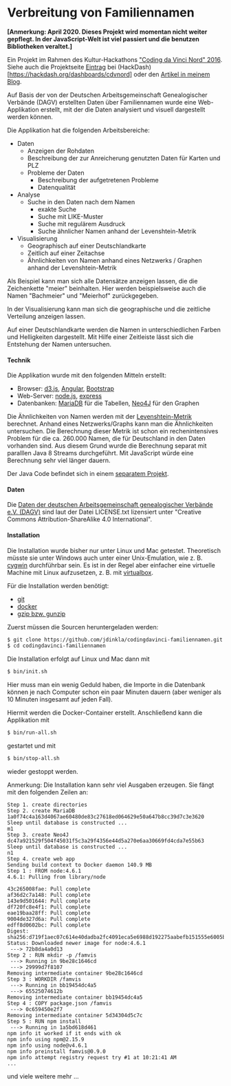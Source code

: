 # Verbreitung von Familiennamen

__[Anmerkung: April 2020. Dieses Projekt wird momentan nicht weiter gepflegt. In der JavaScript-Welt ist viel passiert und die benutzen Bibliotheken veraltet.]__

Ein Projekt im Rahmen des Kultur-Hackathons
["Coding da Vinci Nord" 2016](https://codingdavinci.de). Siehe auch die Projektseite [Eintrag](https://hackdash.org/projects/57dd5ce5d9284f016c04745b)
bei (HackDash)[https://hackdash.org/dashboards/cdvnord] oder den [Artikel in meinem Blog](https://jdinkla.github.io/software-development/2016/11/10/web-app-fuer-die-visualisierung-der-verbreitung-von-familiennamen.html).

Auf Basis der von der Deutschen Arbeitsgemeinschaft Genealogischer Verbände (DAGV) 
erstellten Daten über Familiennamen wurde eine Web-Applikation erstellt, mit der die Daten analysiert und
visuell dargestellt werden können.

Die Applikation hat die folgenden Arbeitsbereiche:

* Daten
    * Anzeigen der Rohdaten
    * Beschreibung der zur Anreicherung genutzten Daten für Karten und PLZ
    * Probleme der Daten
        * Beschreibung der aufgetretenen Probleme
        * Datenqualität 
* Analyse
    * Suche in den Daten nach dem Namen
        * exakte Suche
        * Suche mit LIKE-Muster 
        * Suche mit regulärem Ausdruck
        * Suche ähnlicher Namen anhand der Levenshtein-Metrik
* Visualisierung
    * Geographisch auf einer Deutschlandkarte
    * Zeitlich auf einer Zeitachse
    * Ähnlichkeiten von Namen anhand eines Netzwerks / Graphen anhand der Levenshtein-Metrik
    
Als Beispiel kann man sich alle Datensätze anzeigen lassen, die die Zeichenkette "meier" beinhalten. 
Hier werden beispielsweise auch die Namen "Bachmeier" und "Meierhof" zurückgegeben.

In der Visualisierung kann man sich die geographische und die zeitliche Verteilung anzeigen lassen.

Auf einer Deutschlandkarte werden die Namen in unterschiedlichen Farben und Helligkeiten dargestellt. 
Mit Hilfe einer Zeitleiste lässt sich die Entstehung der Namen untersuchen.

#### Technik

Die Applikation wurde mit den folgenden Mitteln erstellt:

* Browser: [d3.js](https://d3js.org/), [Angular](https://angularjs.org/), [Bootstrap](http://getbootstrap.com/)
* Web-Server: [node.js](https://nodejs.org), [express](http://expressjs.com/)
* Datenbanken: [MariaDB](https://mariadb.org/) für die Tabellen, [Neo4J](https://neo4j.com/) für den Graphen

Die Ähnlichkeiten von Namen werden mit der [Levenshtein-Metrik](https://de.wikipedia.org/wiki/Levenshtein-Distanz) berechnet. 
Anhand eines Netzwerks/Graphs kann man die Ähnlichkeiten untersuchen. 
Die Berechnung dieser Metrik ist schon ein rechenintensives Problem für die ca. 260.000 Namen, die für 
Deutschland in den Daten vorhanden sind. Aus diesem Grund wurde die Berechnung separat mit paralllen Java 8 Streams durchgeführt. 
Mit JavaScript würde eine Berechnung sehr viel länger dauern.

Der Java Code befindet sich in einem [separatem Projekt](https://github.com/jdinkla/codingdavinci-familiennamen-graph).

#### Daten

Die [Daten der deutschen Arbeitsgemeinschaft genealogischer Verbände e.V. (DAGV)](https://zenodo.org/record/61683#.WBG_hSTrt7I)
sind laut der Datei LICENSE.txt lizensiert unter "Creative Commons Attribution-ShareAlike 4.0 International".

#### Installation

Die Installation wurde bisher nur unter Linux und Mac getestet. Theoretisch müsste sie unter Windows auch unter einer Unix-Emulation, wie z. B. [cygwin](https://www.cygwin.com/) durchführbar sein. 
Es ist in der Regel aber einfacher eine virtuelle Machine mit Linux aufzusetzen, z. B. mit [virtualbox](https://www.virtualbox.org/).   

Für die Installation werden benötigt:

* [git](https://git-scm.com/)
* [docker](https://www.docker.com/)
* [gzip bzw. gunzip](https://www.docker.com/)

Zuerst müssen die Sourcen heruntergeladen werden:

```bash
$ git clone https://github.com/jdinkla/codingdavinci-familiennamen.git
$ cd codingdavinci-familiennamen
```

Die Installation erfolgt auf Linux und Mac dann mit

```bash
$ bin/init.sh
```

Hier muss man ein wenig Geduld haben, die Importe in die Datenbank können je nach Computer schon ein paar Minuten dauern (aber weniger als 10 Minuten insgesamt auf jeden Fall).

Hiermit werden die Docker-Container erstellt. Anschließend kann die Applikation mit

```bash
$ bin/run-all.sh
```

gestartet und mit 

```bash
$ bin/stop-all.sh
```

wieder gestoppt werden.

Anmerkung: Die Installation kann sehr viel Ausgaben erzeugen. Sie fängt mit den folgenden Zeilen an:  

```
Step 1. create directories
Step 2. create MariaDB
1a0f74c4a163d4067ae60480de83c27618ed064629e50a647b8cc39d7c3e3620
Sleep until database is constructed ...
m1
Step 3. create Neo4J
dc47a921529f504f45031f5c3a29f4356e44d5a270e6aa30669fd4cda7e55b63
Sleep until database is constructed ...
n1
Step 4. create web app
Sending build context to Docker daemon 140.9 MB
Step 1 : FROM node:4.6.1
4.6.1: Pulling from library/node

43c265008fae: Pull complete
af36d2c7a148: Pull complete
143e9d501644: Pull complete
df720fc8e4f1: Pull complete
eae19baa28ff: Pull complete
9004de327d6a: Pull complete
edff8d0602bc: Pull complete
Digest: sha256:d719f1aec07c614e40dadba2fc4091eca5e6988d192275aabefb151555e6005b
Status: Downloaded newer image for node:4.6.1
 ---> 72b8da4a0d13
Step 2 : RUN mkdir -p /famvis
 ---> Running in 9be28c1646cd
 ---> 29999d7f8107
Removing intermediate container 9be28c1646cd
Step 3 : WORKDIR /famvis
 ---> Running in bb19454dc4a5
 ---> 65525074612b
Removing intermediate container bb19454dc4a5
Step 4 : COPY package.json /famvis
 ---> 0c659450e2f7
Removing intermediate container 5d34304d5c7c
Step 5 : RUN npm install
 ---> Running in 1a5bd618d461
npm info it worked if it ends with ok
npm info using npm@2.15.9
npm info using node@v4.6.1
npm info preinstall famvis@0.9.0
npm info attempt registry request try #1 at 10:21:41 AM
...
```

und viele weitere mehr ...
